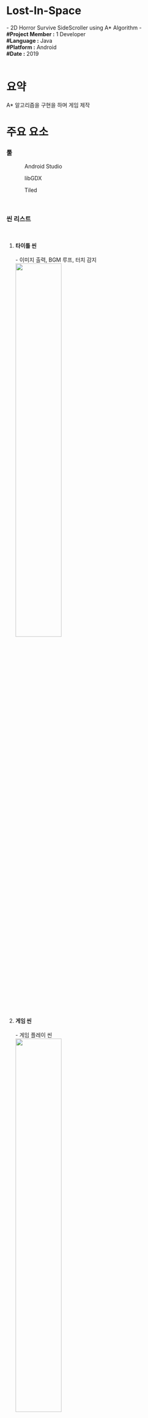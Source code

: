 <h1><b>Lost-In-Space</b></h1>
- 2D Horror Survive SideScroller using A* Algorithm -
<br>
<article>
<b>#Project Member :</b> 1 Developer<br>
<b>#Language :</b> Java<br>
<b>#Platform :</b> Android<br>
<b>#Date :</b> 2019<br>
</article>
<br>

<body>
  <h1>요약</h1>
  <div>
    <p>
      A* 알고리즘을 구현을 하며 게임 제작<br>
    </p>
  </div>
  
  <h1>주요 요소</h1>
  <div>
  
  <h3><b>툴</b></h3>
  <ol>
    <ul>Android Studio</ul>
    <ul>libGDX</ul>
    <ul>Tiled</ul>
  </ol>
  <br>
  <h3><b>씬 리스트</b></h3><br>
  <ol>
  <li><b>타이틀 씬</b></li><br>
    - 이미지 출력, BGM 루프, 터치 감지<br>
    <img src="Image/title.jpg" width="50%">
  <br>
  <br>           
  <li><b>게임 씬</b></li><br>
    - 게임 플레이 씬<br>
    <img src="Image/path2.gif" width="50%">
  <br>
  <br> 
  <li><b>게임 승리/오버</b></li><br>
    - 적에게 잡히거나 생존 필수 요소를 찾지 못하면 게임 오버 화면/사운드 출력<br>
    <img src="Image/gameover1.jpg" width="50%"><img src="Image/gameover2.jpg" width="50%">
    <br>
    - 승리 조건을 만족하면 나오는 화면<br>
    <img src="Image/victory.png" width="50%">
  <br>
  <br>
  </ol>
  </div>
  
  <div><hr width="100%" color = "black">
    <b>게임 설명</b><br>
    <ol>
      <li>주어진 시간동안 맵을 돌아다니며 적<에일리언>을 피하고 생존 요소를 모으며 살아 남기</li>
      <li>주어진 시간동안 생존시 승리</li>
      <li>플레이어가 적과 부딛히면 게임 오버</li>
      <li>플레이어는 생존 요소인 <산소>를 수집해야함</li>
      <li><산소>는 시간에 따라 지속적으로 줄어듬
        <br> * 산소가 0이되면 게임 오버
        </li>
      <li>에일리언은 맵을 계속 돌아다님</li>
      <li>에일리언과의 거리에 따라 <레이더> 발동(사운드 및 경고 색상 표현)<br>
        * 에일리언이 가까울 수록 경고음이 빨리 재생됨
        </li>
    </ol>
  
  <hr width="100%" color = "black">
    <ol>
      <li>
        <h4><b>에일리언 패턴</b></h4>
        1. 제자리에서 1~5초 대기<br>
        2. 특정 위치를 무작위로 선정하여 현재 위치에서 이동<br>
        3. 어떠한 상태든 플레이어가 인식거리 안에 존재하면 13초 동안 플레이어 위치와 상관없이 추격<br>
        3-1. 추격 중 플레이어가 인식거리에 또 들어오면 추격시간 13초로 다시 초기화<br>
        3-2. 추격 후 플레이어가 인식거리 밖에 존재하면 해당 자리에서 1~2과정 반복<br>
      </li>
      <li>
        <h4><b>알고리즘</b></h4>
        <ol>
        <h5>노드(Node.java)</h5>
          - 각 이동 경로가 되어주는 노드 클래스<br>
          - 이동 가능 여부를 제공<br>
          - f, g, h 값 저장 및 초기화<br>
          - 부모 노드 저장<br>
          - 주변 노드와 연결시켜 주는 리스트 저장<br>
          (https://github.com/HoHong123/Lost-In-Space/blob/master/Src/core/src/com/lsgdx/game/Algorithm/Node.java)
        <h5>노드 커넥터(ConnectionNode.java)</h5>
          - 연산이 시작되는 노드와 다음 노드를 연결 시키는 클래스<br>
          (https://github.com/HoHong123/Lost-In-Space/blob/master/Src/core/src/com/lsgdx/game/Algorithm/ConnectingNode.java)
        <h5>노드 그래프/제너레이터(NodeGraph.java / NodeGraphGenerate.java)</h5>
          - 모든 노드의 정보를 가진 그래프 클래스<br>
          - 그래프 클래스를 초기화하는 제너레이터 클래스<br>
          * 그래프는 맵마다 새로 생성되야함(Non-Static 클래스)<br>
          * 제너레이터는 맵이 바뀌어도 연산처리만 하면됨 (Static클래스)<br>
          (그래프 : https://github.com/HoHong123/Lost-In-Space/blob/master/Src/core/src/com/lsgdx/game/Algorithm/NodeGraph.java)
          (제너레이터 : https://github.com/HoHong123/Lost-In-Space/blob/master/Src/core/src/com/lsgdx/game/Algorithm/NodeGraphGenerate.java)
        <h5>휴리스틱 클래스(HeuristicCalculation.java)</h5>
          - 현재 연산이 필요한 노드위치와 도착점의 거리를 계산하여 휴리스틱 값을 반환하는 클래스<br>
          (https://github.com/HoHong123/Lost-In-Space/blob/master/Src/core/src/com/lsgdx/game/Algorithm/HeuristicCalculation.java)
        <h5>패스파인딩 클래스(PathFinding.java)</h5>
          - 위 클래스/함수들이 제공하는 값을 활용하여 길을 찾는 클래스<br>
          - 경로 생성 및 연산 후 남은 객체들 메모리 해제<br>
          (https://github.com/HoHong123/Lost-In-Space/blob/master/Src/core/src/com/lsgdx/game/Algorithm/PathFinding.java)
        </ol>
        <br>
        <h4><b>에일리언 스크립트</b></h4>
        <ol>
        <h5>기본 정보(Enemy.java)</h5>
          - AI, 스프라이트, 물리 충돌 등 모든 것을 총괄하고 초기화하는 클래스<br>
          (https://github.com/HoHong123/Lost-In-Space/blob/master/Src/core/src/com/lsgdx/game/Character/Enemy/Enemy.java)
        <h5>AI(EnemyAI.java)</h5>
          - 유한동작기계로 두 AI행동을 번갈아 실행<br>
          - 플레이어 인식 확인<br>
          - 스프라이트 변경 조절<br>
          <h6>1. 이동(EnemyAI_Run.java)</h6><br>
          - Pathfinding으로 찾은 경로 리스트를 받아 이동<br>
          - 플레이어를 인식 후 플레이어 위치를 지속적으로 받아와 매 프레임마다 플레이어 위치로 이동<br>
          <h6>2. 정지(EnemyAI_Stand.java)</h6><br>
          - 특정 시간동안 정지<br>
          (기본 정보 : https://github.com/HoHong123/Lost-In-Space/blob/master/Src/core/src/com/lsgdx/game/Character/Enemy/EnemyAI.java)
          (1. 이동 : https://github.com/HoHong123/Lost-In-Space/blob/master/Src/core/src/com/lsgdx/game/Character/Enemy/EnemyAI_Run.java)
          (2. 정지 : https://github.com/HoHong123/Lost-In-Space/blob/master/Src/core/src/com/lsgdx/game/Character/Enemy/EnemyAI_Stand.java)
        <h5>스프라이트(EnemySprite.java)</h5>
          - 스프라이트 시트 정보 추출 및 이미지 리스트 생성<br>
          - 상황에 따라 특정 애니메이션 실행<br>
          (https://github.com/HoHong123/Lost-In-Space/blob/master/Src/core/src/com/lsgdx/game/Character/Enemy/EnemySprite.java)
        </ol>
        <br>
        <h4><b>플레이어 스크립트</b></h4>
        <ol>
        <h5>Player.java</h5>
          - 스프라이트 시트 정보 추출 및 애니메이션 설정<br>
          - 이동 관련<br>
          - 게임 오버/승리 화면 호출 함수 포함<br>
          - 물리작용을 위한 콜라이더 설정<br>
          - 여러 변수 초기화<br>
          (https://github.com/HoHong123/Lost-In-Space/blob/master/Src/core/src/com/lsgdx/game/Character/Player.java)
        </ol>
      </li>
    </ol>
  </div>
  <h2>짧은 영상</h2>
</body>
